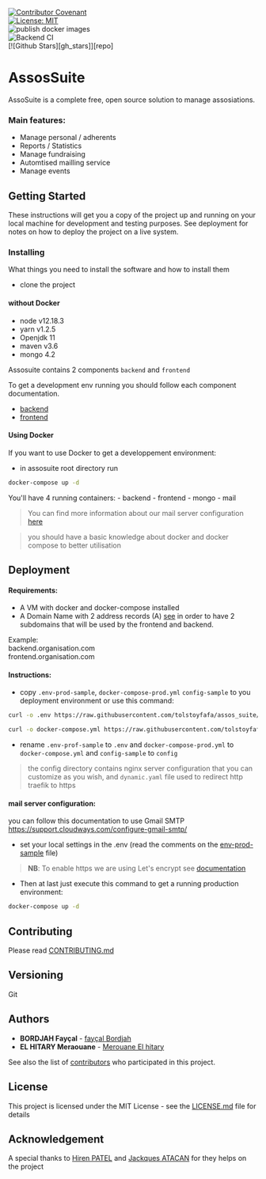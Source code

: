 [![Contributor Covenant](https://img.shields.io/badge/Contributor%20Covenant-v2.0%20adopted-ff69b4.svg)](code_of_conduct.md)  
[![License: MIT](https://img.shields.io/badge/License-MIT-yellow.svg)](https://opensource.org/licenses/MIT)  
![publish docker images](https://github.com/tolstoyfafa/assos_suite/workflows/publish%20backend%20&%20frontend%20docker%20images/badge.svg)  
![Backend CI](https://github.com/tolstoyfafa/assos_suite/workflows/BackendCI/badge.svg)  
[![Github Stars][gh_stars]][repo]
# AssosSuite

AssoSuite is a complete free, open source solution to manage assosiations.
### Main features:

* Manage personal / adherents
* Reports /  Statistics
* Manage fundraising 
* Automtised mailling service
* Manage events

## Getting Started
These instructions will get you a copy of the project up and running on your local machine for development and testing purposes. See deployment for notes on how to deploy the project on a live system.


### Installing
What things you need to install the software and how to install them

- clone the project

#### without Docker

- node v12.18.3 
- yarn v1.2.5
- Openjdk 11
- maven v3.6
- mongo 4.2

Assosuite contains 2 components `backend` and `frontend`

To get a development env running you should follow each component documentation.
- [backend](backend/README.md)
- [frontend](frontend/README.md)

#### Using Docker
If you want to use Docker to get a developpement environment:

- in assosuite root directory run 
```bash
docker-compose up -d
```
You'll have 4 running containers:
 	- backend
	- frontend
	- mongo
	- mail
> You can find more information about our mail server configuration [here](https://github.com/tomav/docker-mailserver)

> you should have a basic knowledge about docker and docker compose to better utilisation
## Deployment
#### Requirements:
- A VM with docker and docker-compose installed
- A Domain Name with 2 address records (A) [see](https://docs.ovh.com/gb/en/domains/web_hosting_how_to_edit_my_dns_zone/) in order to have 2 subdomains that will be used by the frontend and backend.

Example:  
backend.organisation.com  
frontend.organisation.com

#### Instructions:

- copy `.env-prod-sample`, `docker-compose-prod.yml` `config-sample` to you deployment environment
or use this command:
```bash
curl -o .env https://raw.githubusercontent.com/tolstoyfafa/assos_suite/master/.env-prod-sample

curl -o docker-compose.yml https://raw.githubusercontent.com/tolstoyfafa/assos_suite/master/docker-compose-prod.yml

```
- rename `.env-prof-sample` to `.env` and `docker-compose-prod.yml` to `docker-compose.yml` and `config-sample` to `config` 
> the config directory contains nginx server configuration that you can customize as you wish,  and `dynamic.yaml` file used to redirect http traefik to https
#### mail server configuration:
you can follow this documentation to use Gmail SMTP 
https://support.cloudways.com/configure-gmail-smtp/
- set your local settings in the .env (read the comments on the [env-prod-sample](.env-prod-sample) file)

> **NB**: To enable https we are using Let's encrypt see [documentation](https://docs.traefik.io/v1.7/user-guide/docker-and-lets-encrypt/)

- Then at last just execute this command to get a running production environment:
```bash
docker-compose up -d 
```

## Contributing
Please read [CONTRIBUTING.md](CONTRIBUTING.md)

## Versioning

Git

## Authors

* **BORDJAH Fayçal** - [fayçal Bordjah](https://github.com/tolstoyfafa)
* **EL HITARY Meraouane** - [Merouane El hitary](https://github.com/MarOuanEElHiTaRY)

See also the list of [contributors](https://github.com/tolstoyfafa/assos_suite/graphs/contributors) who participated in this project.

## License

This project is licensed under the MIT License - see the [LICENSE.md](LICENSE.md) file for details

## Acknowledgement 
A special thanks to [Hiren PATEL](https://github.com/hirenpatelfr) and [Jackques ATACAN](https://github.com/atacanjacques?tab=followers) for they helps on the project